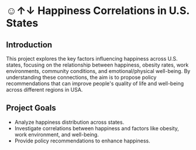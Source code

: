 # ☺︎↑↓ Happiness Correlations in U.S. States
## Introduction
This project explores the key factors influencing happiness across U.S. states, focusing on the relationship between happiness, obesity rates, work environments, community conditions, and emotional/physical well-being. By understanding these connections, the aim is to propose policy recommendations that can improve people's quality of life and well-being across different regions in USA.

## Project Goals
- Analyze happiness distribution across states.
- Investigate correlations between happiness and factors like obesity, work environment, and well-being.
- Provide policy recommendations to enhance happiness.

